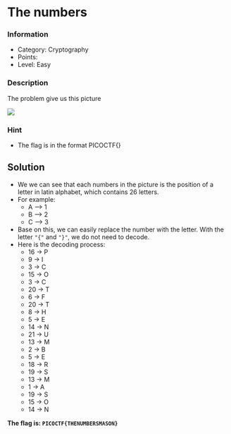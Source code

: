 # The numbers
### Information
* Category: Cryptography
* Points: 
* Level: Easy

### Description
The problem give us this picture

![](https://media.discordapp.net/attachments/961544480366931969/1432331280640643173/image.png?ex=6900a9f4&is=68ff5874&hm=4c5026508f10598f8134c5446d7dd24ae8e3e12b722a5d5927904e4c270185ff&=&format=webp&quality=lossless&width=883&height=390)

### Hint
* The flag is in the format PICOCTF{}

## Solution
* We we can see that each numbers in the picture is the position of a letter in latin alphabet, which contains 26 letters.
* For example:
    * A --> 1
    * B --> 2
    * C --> 3
* Base on this, we can easily replace the number with the letter. With the letter `"{"` and `"}"`, we do not need to decode.
* Here is the decoding process:
    * 16 → P
    * 9 → I
    * 3 → C
    * 15 → O
    * 3 → C
    * 20 → T
    * 6 → F
    * 20 → T
    * 8 → H
    * 5 → E
    * 14 → N
    * 21 → U
    * 13 → M
    * 2 → B
    * 5 → E
    * 18 → R
    * 19 → S
    * 13 → M
    * 1 → A
    * 19 → S
    * 15 → O
    * 14 → N
      
**The flag is: `PICOCTF{THENUMBERSMASON}`**
